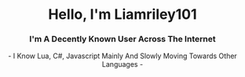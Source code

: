 <h1 align="center">Hello, I'm Liamriley101</h1>
<h3 align="center">I'm A Decently Known User Across The Internet</h3>

<div align="center">
  - I Know Lua, C#, Javascript Mainly And Slowly Moving Towards Other Languages -
</div>

<div align="center">
  <img
    src="" alt="" https://github.com/Liamriley101/Liamriley101/blob/master/Transparent%20Coffin.png // Liamriley101
  />
</div>
